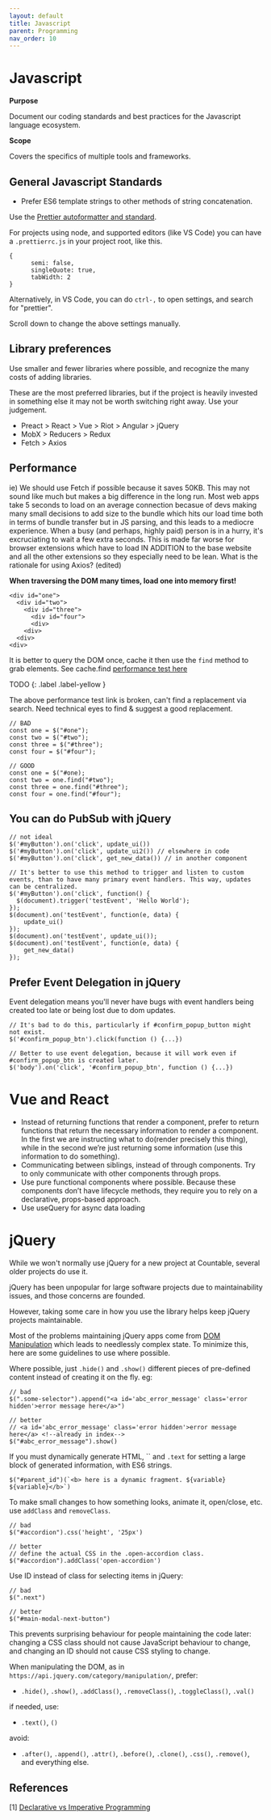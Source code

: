 ```yaml
---
layout: default
title: Javascript
parent: Programming
nav_order: 10
---
```


# Javascript

**Purpose**

Document our coding standards and best practices for the Javascript language ecosystem.

**Scope**

Covers the specifics of multiple tools and frameworks.

## General Javascript Standards

  - Prefer ES6 template strings to other methods of string concatenation.

Use the [Prettier autoformatter and standard](https://github.com/prettier/prettier).

For projects using node, and supported editors (like VS Code) you can
have a `.prettierrc.js` in your project root, like this.

    {
          semi: false,
          singleQuote: true,
          tabWidth: 2
    }

Alternatively, in VS Code, you can do `ctrl-,` to open settings, and search for "prettier". 

Scroll down to change the above settings manually.

## Library preferences

Use smaller and fewer libraries where possible, and recognize the many costs of adding libraries.

These are the most preferred libraries, but if the project is heavily invested in something else it may not be worth switching right away. Use your judgement.
  * Preact > React > Vue > Riot > Angular > jQuery
  * MobX > Reducers > Redux
  * Fetch > Axios

## Performance

ie) We should use Fetch if possible because it saves 50KB. This may not sound like much but makes a big difference in the long run. Most web apps take 5 seconds to load on an average connection becasue of devs making many small decisions to add size to the bundle which hits our load time both in terms of bundle transfer but in JS parsing, and this leads to a mediocre experience. When a busy (and perhaps, highly paid) person is in a hurry, it's excruciating to wait a few extra seconds. This is made far worse for browser extensions which have to load IN ADDITION to the base website and all the other extensions so they especially need to be lean. What is the rationale for using Axios? (edited) 



**When traversing the DOM many times, load one into memory first\!**

    <div id="one">
      <div id="two">
        <div id="three">
          <div id="four">
          <div>
        <div>
      <div>
    <div>

It is better to query the DOM once, cache it then use the `find` method to grab elements. See cache.find [performance test here](https://jsperf.com/selector-vs-find-again/11)


TODO
{: .label .label-yellow }

The above performance test link is broken, can't find a replacement via search.
Need technical eyes to find & suggest a good replacement.


    // BAD
    const one = $("#one");
    const two = $("#two");
    const three = $("#three");
    const four = $("#four");
    
    // GOOD
    const one = $("#one);
    const two = one.find("#two");
    const three = one.find("#three");
    const four = one.find("#four");

## You can do PubSub with jQuery

    // not ideal
    $('#myButton').on('click', update_ui())
    $('#myButton').on('click', update_ui2()) // elsewhere in code
    $('#myButton').on('click', get_new_data()) // in another component
    
    // It's better to use this method to trigger and listen to custom events, than to have many primary event handlers. This way, updates can be centralized.
    $('#myButton').on('click', function() {
      $(document).trigger('testEvent', 'Hello World');
    });
    $(document).on('testEvent', function(e, data) { 
        update_ui()
    });
    $(document).on('testEvent', update_ui());
    $(document).on('testEvent', function(e, data) { 
        get_new_data()
    });

## Prefer Event Delegation in jQuery

Event delegation means you'll never have bugs with event handlers being created too late or being lost due to dom updates.

    // It's bad to do this, particularly if #confirm_popup_button might not exist.
    $('#confirm_popup_btn').click(function () {...})
    
    // Better to use event delegation, because it will work even if #confirm_popup_btn is created later.
    $('body').on('click', '#confirm_popup_btn', function () {...})

# Vue and React

  - Instead of returning functions that render a component, prefer to return functions that return the necessary information to render a component. In the first we are instructing what to do(render precisely this thing), while in the second we’re just returning some information (use this information to do something).
  - Communicating between siblings, instead of through components. Try to only communicate with other components through props.
  - Use pure functional components where possible. Because these components don’t have lifecycle methods, they require you to rely on a declarative, props-based approach.
  - Use useQuery for async data loading


# jQuery

While we won't normally use jQuery for a new project at Countable, several older projects do use it. 

jQuery has been unpopular for large software projects due to maintainability issues, and those concerns are founded. 

However, taking some care in how you use the library helps keep jQuery projects maintainable.

Most of the problems maintaining jQuery apps come from [DOM Manipulation](https://api.jquery.com/category/manipulation/) which leads to needlessly complex state. To minimize this, here are some guidelines to use where possible.

Where possible, just `.hide()` and `.show()` different pieces of pre-defined content instead of creating it on the fly. eg:

    // bad
    $(".some-selector").append("<a id='abc_error_message' class='error hidden'>error message here</a>")
    
    // better
    // <a id='abc_error_message' class='error hidden'>error message here</a> <!--already in index-->
    $("#abc_error_message").show()

If you must dynamically generate HTML, `` and `.text` for setting a large block of generated information, with ES6 strings.

    $("#parent_id")(`<b> here is a dynamic fragment. ${variable} ${variable}</b>`)

To make small changes to how something looks, animate it, open/close, etc. use `addClass` and `removeClass`.

    // bad
    $("#accordion").css('height', '25px')
    
    // better
    // define the actual CSS in the .open-accordion class.
    $("#accordion").addClass('open-accordion')

Use ID instead of class for selecting items in jQuery:

    // bad
    $(".next")
    
    // better
    $("#main-modal-next-button")

This prevents surprising behaviour for people maintaining the code later: changing a CSS class should not cause JavaScript behaviour to change, and changing an ID should not cause CSS styling to change.

When manipulating the DOM, as in
`https://api.jquery.com/category/manipulation/`, prefer:

  - `.hide()`, `.show()`, `.addClass()`, `.removeClass()`,
    `.toggleClass()`, `.val()`

if needed, use:

  - `.text()`, `()`

avoid:

  - `.after()`, `.append()`, `.attr()`, `.before()`, `.clone()`,
    `.css()`, `.remove()`, and everything else.

## References

\[1\] [Declarative vs Imperative Programming](https://codeburst.io/declarative-vs-imperative-programming-a8a7c93d9ad2)

